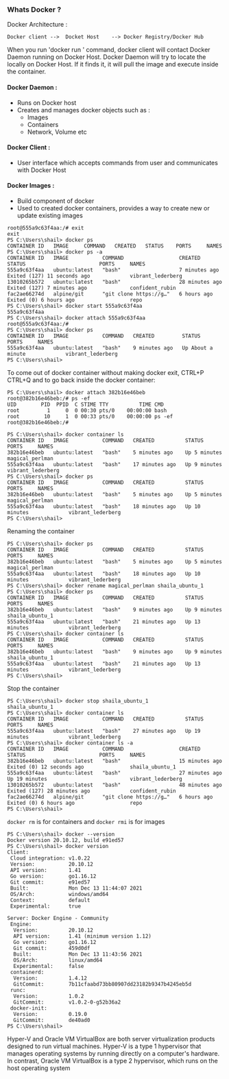 ### Whats Docker ?

Docker Architecture :

`Docker client -->  Docket Host    --> Docker Registry/Docker Hub`

When you run 'docker run <image>' command, docker client will contact Docker Daemon running on Docker Host. Docker Daemon will try to locate the <image> locally on Docker Host.
 If it finds it, it will pull the image and execute inside the container. 
 
 #### Docker Daemon :
   - Runs on Docker host
   - Creates and manages docker objects such as :
      * Images
      * Containers
      * Network, Volume etc
 #### Docker Client :
   - User interface which accepts commands from user and communicates with Docker Host
 
 #### Docker Images :
   - Build component of docker
   - Used to created docker containers, provides a way to create new or update existing images
 
 ```
 root@555a9c63f4aa:/# exit
exit
PS C:\Users\shail> docker ps
CONTAINER ID   IMAGE     COMMAND   CREATED   STATUS    PORTS     NAMES
PS C:\Users\shail> docker ps -a
CONTAINER ID   IMAGE           COMMAND                  CREATED          STATUS                        PORTS     NAMES
555a9c63f4aa   ubuntu:latest   "bash"                   7 minutes ago    Exited (127) 11 seconds ago             vibrant_lederberg
13010265b572   ubuntu:latest   "bash"                   28 minutes ago   Exited (127) 7 minutes ago              confident_rubin
fac2ae66274d   alpine/git      "git clone https://g…"   6 hours ago      Exited (0) 6 hours ago                  repo
PS C:\Users\shail> docker start 555a9c63f4aa
555a9c63f4aa
PS C:\Users\shail> docker attach 555a9c63f4aa
root@555a9c63f4aa:/#
 PS C:\Users\shail> docker ps
CONTAINER ID   IMAGE           COMMAND   CREATED         STATUS              PORTS     NAMES
555a9c63f4aa   ubuntu:latest   "bash"    9 minutes ago   Up About a minute             vibrant_lederberg
PS C:\Users\shail>
```
 
 To come out of docker container without making docker exit, CTRL+P CTRL+Q and to go back inside the docker container:
 ```
 PS C:\Users\shail> docker attach 382b16e46beb
root@382b16e46beb:/# ps -ef
UID        PID  PPID  C STIME TTY          TIME CMD
root         1     0  0 00:30 pts/0    00:00:00 bash
root        10     1  0 00:33 pts/0    00:00:00 ps -ef
root@382b16e46beb:/#
 
 PS C:\Users\shail> docker container ls
CONTAINER ID   IMAGE           COMMAND   CREATED          STATUS         PORTS     NAMES
382b16e46beb   ubuntu:latest   "bash"    5 minutes ago    Up 5 minutes             magical_perlman
555a9c63f4aa   ubuntu:latest   "bash"    17 minutes ago   Up 9 minutes             vibrant_lederberg
PS C:\Users\shail> docker ps
CONTAINER ID   IMAGE           COMMAND   CREATED          STATUS          PORTS     NAMES
382b16e46beb   ubuntu:latest   "bash"    5 minutes ago    Up 5 minutes              magical_perlman
555a9c63f4aa   ubuntu:latest   "bash"    18 minutes ago   Up 10 minutes             vibrant_lederberg
PS C:\Users\shail>
 ```
Renaming the container
 ```
 PS C:\Users\shail> docker ps
CONTAINER ID   IMAGE           COMMAND   CREATED          STATUS          PORTS     NAMES
382b16e46beb   ubuntu:latest   "bash"    5 minutes ago    Up 5 minutes              magical_perlman
555a9c63f4aa   ubuntu:latest   "bash"    18 minutes ago   Up 10 minutes             vibrant_lederberg
PS C:\Users\shail> docker rename magical_perlman shaila_ubuntu_1
PS C:\Users\shail> docker ps
CONTAINER ID   IMAGE           COMMAND   CREATED          STATUS          PORTS     NAMES
382b16e46beb   ubuntu:latest   "bash"    9 minutes ago    Up 9 minutes              shaila_ubuntu_1
555a9c63f4aa   ubuntu:latest   "bash"    21 minutes ago   Up 13 minutes             vibrant_lederberg
PS C:\Users\shail> docker container ls
CONTAINER ID   IMAGE           COMMAND   CREATED          STATUS          PORTS     NAMES
382b16e46beb   ubuntu:latest   "bash"    9 minutes ago    Up 9 minutes              shaila_ubuntu_1
555a9c63f4aa   ubuntu:latest   "bash"    21 minutes ago   Up 13 minutes             vibrant_lederberg
PS C:\Users\shail>
 ```
 
 Stop the container
 ```
 PS C:\Users\shail> docker stop shaila_ubuntu_1
shaila_ubuntu_1
PS C:\Users\shail> docker container ls
CONTAINER ID   IMAGE           COMMAND   CREATED          STATUS          PORTS     NAMES
555a9c63f4aa   ubuntu:latest   "bash"    27 minutes ago   Up 19 minutes             vibrant_lederberg
PS C:\Users\shail> docker container ls -a
CONTAINER ID   IMAGE           COMMAND                  CREATED          STATUS                        PORTS     NAMES
382b16e46beb   ubuntu:latest   "bash"                   15 minutes ago   Exited (0) 12 seconds ago               shaila_ubuntu_1
555a9c63f4aa   ubuntu:latest   "bash"                   27 minutes ago   Up 19 minutes                           vibrant_lederberg
13010265b572   ubuntu:latest   "bash"                   48 minutes ago   Exited (127) 28 minutes ago             confident_rubin
fac2ae66274d   alpine/git      "git clone https://g…"   6 hours ago      Exited (0) 6 hours ago                  repo
PS C:\Users\shail>
 ```
 `docker rm` is for containers and `docker rmi` is for images
```
PS C:\Users\shail> docker --version
Docker version 20.10.12, build e91ed57
PS C:\Users\shail> docker version
Client:
 Cloud integration: v1.0.22
 Version:           20.10.12
 API version:       1.41
 Go version:        go1.16.12
 Git commit:        e91ed57
 Built:             Mon Dec 13 11:44:07 2021
 OS/Arch:           windows/amd64
 Context:           default
 Experimental:      true

Server: Docker Engine - Community
 Engine:
  Version:          20.10.12
  API version:      1.41 (minimum version 1.12)
  Go version:       go1.16.12
  Git commit:       459d0df
  Built:            Mon Dec 13 11:43:56 2021
  OS/Arch:          linux/amd64
  Experimental:     false
 containerd:
  Version:          1.4.12
  GitCommit:        7b11cfaabd73bb80907dd23182b9347b4245eb5d
 runc:
  Version:          1.0.2
  GitCommit:        v1.0.2-0-g52b36a2
 docker-init:
  Version:          0.19.0
  GitCommit:        de40ad0
PS C:\Users\shail>
```

 Hyper-V and Oracle VM VirtualBox are both server virtualization products designed to run virtual machines. 
 Hyper-V is a type 1 hypervisor that manages operating systems by running directly on a computer's hardware. 
 In contrast, Oracle VM VirtualBox is a type 2 hypervisor, which runs on the host operating system
 
 
